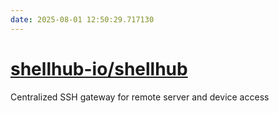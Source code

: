 ```yaml
---
date: 2025-08-01 12:50:29.717130
---
```


# [shellhub-io/shellhub](https://github.com/shellhub-io/shellhub)

Centralized SSH gateway for remote server and device access